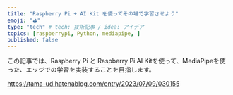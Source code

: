 ```yaml
---
title: "Raspberry Pi + AI Kit を使ってその場で学習させよう"
emoji: "⛳"
type: "tech" # tech: 技術記事 / idea: アイデア
topics: [raspberrypi, Python, mediapipe, ]
published: false
---
```


この記事では、Raspberry Pi と Raspberry Pi AI Kitを使って、MediaPipeを使った、エッジでの学習を実装することを目指します。

https://tama-ud.hatenablog.com/entry/2023/07/09/030155
